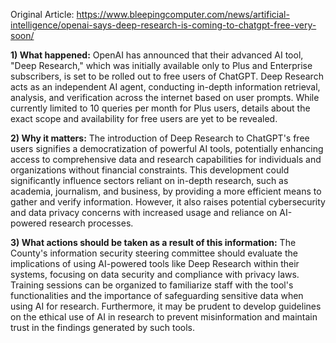 Original Article: https://www.bleepingcomputer.com/news/artificial-intelligence/openai-says-deep-research-is-coming-to-chatgpt-free-very-soon/

**1) What happened:** OpenAI has announced that their advanced AI tool, "Deep Research," which was initially available only to Plus and Enterprise subscribers, is set to be rolled out to free users of ChatGPT. Deep Research acts as an independent AI agent, conducting in-depth information retrieval, analysis, and verification across the internet based on user prompts. While currently limited to 10 queries per month for Plus users, details about the exact scope and availability for free users are yet to be revealed.

**2) Why it matters:** The introduction of Deep Research to ChatGPT's free users signifies a democratization of powerful AI tools, potentially enhancing access to comprehensive data and research capabilities for individuals and organizations without financial constraints. This development could significantly influence sectors reliant on in-depth research, such as academia, journalism, and business, by providing a more efficient means to gather and verify information. However, it also raises potential cybersecurity and data privacy concerns with increased usage and reliance on AI-powered research processes.

**3) What actions should be taken as a result of this information:** The County's information security steering committee should evaluate the implications of using AI-powered tools like Deep Research within their systems, focusing on data security and compliance with privacy laws. Training sessions can be organized to familiarize staff with the tool's functionalities and the importance of safeguarding sensitive data when using AI for research. Furthermore, it may be prudent to develop guidelines on the ethical use of AI in research to prevent misinformation and maintain trust in the findings generated by such tools.